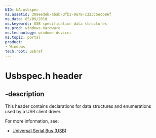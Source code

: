 ```yaml
---
UID: NA:usbspec
ms.assetid: 399eedeb-abab-3fb2-9a78-c323c5ecb8ef
ms.date: 05/09/2018
ms.keywords: USB specification data structures
ms.prod: windows-hardware
ms.technology: windows-devices
ms.topic: portal
product:
- Windows
tech.root: usbref
---
```


# Usbspec.h header


## -description


This header contains declarations for data structures and enumerations used by a USB client driver. 

For more information, see:

- [Universal Serial Bus (USB)](../_usbref/index.md)
